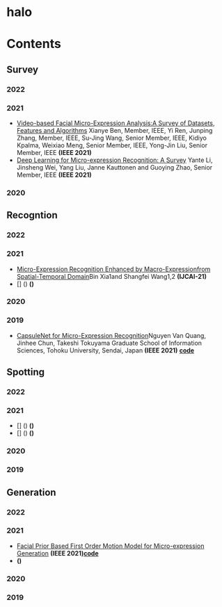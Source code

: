 # halo
# Contents

## Survey
### 2022 ###
### 2021 ###
* [Video-based Facial Micro-Expression Analysis:A Survey of Datasets, Features and Algorithms](https://ieeexplore.ieee.org/document/9382112)  Xianye Ben, Member, IEEE, Yi Ren, Junping Zhang, Member, IEEE, Su-Jing Wang, Senior Member, IEEE, Kidiyo Kpalma, Weixiao Meng, Senior Member, IEEE, Yong-Jin Liu, Senior Member, IEEE **(IEEE 2021)**
* [Deep Learning for Micro-expression Recognition: A Survey](https://ui.adsabs.harvard.edu/abs/2021arXiv210702823L/abstract#:~:text=%EE%80%80Deep%20Learning%20for%20Micro-expression%20Recognition%3A%20A%20Survey%EE%80%81.%20%EE%80%80Micro%EE%80%81-%EE%80%80expressions%EE%80%81,Early%20methods%20for%20MER%20mainly%20based%20on%20) Yante Li, Jinsheng Wei, Yang Liu, Janne Kauttonen and Guoying Zhao, Senior Member, IEEE **(IEEE 2021)**
### 2020

## Recogntion
### 2022 
### 2021 
* [Micro-Expression Recognition Enhanced by Macro-Expressionfrom Spatial-Temporal Domain](https://www.ijcai.org/proceedings/2021/0164.pdf)Bin Xia1and Shangfei Wang1,2 **(IJCAI-21)**
* [] () **()**
### 2020
### 2019
* [CapsuleNet for Micro-Expression Recognition](https://ieeexplore.ieee.org/document/8756544)Nguyen Van Quang, Jinhee Chun, Takeshi Tokuyama Graduate School of Information Sciences, Tohoku University, Sendai, Japan **(IEEE 2021)** [**code**](https://github.com/davidnvq/me_recognition)
## Spotting
### 2022 
### 2021 
* [] () **()**
* [] () **()**
### 2020
### 2019
## Generation
### 2022 
### 2021 
* [Facial Prior Based First Order Motion Model for Micro-expression Generation](https://dl.acm.org/doi/10.1145/3474085.3479211) **(IEEE 2021)**[**code**](https://github.com/Necolizer/Facial-Prior-Based-FOMM)
* []() **()**
### 2020
### 2019


